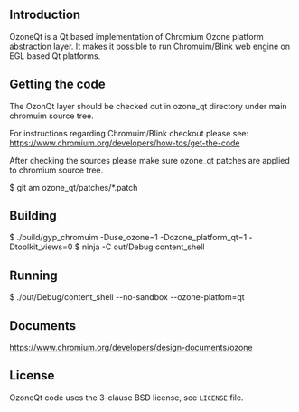 ## Introduction

OzoneQt is a Qt based implementation of Chromium Ozone platform abstraction layer.
It makes it possible to run Chromuim/Blink web engine on EGL based Qt platforms.

## Getting the code

The OzonQt layer should be checked out in ozone_qt directory under main chromuim
source tree.

For instructions regarding Chromuim/Blink checkout please see:
https://www.chromium.org/developers/how-tos/get-the-code

After checking the sources please make sure ozone_qt patches are applied to chromium
source tree.

$ git am ozone_qt/patches/*.patch

## Building

$ ./build/gyp_chromuim -Duse_ozone=1 -Dozone_platform_qt=1 -Dtoolkit_views=0
$ ninja -C out/Debug content_shell

## Running

$ ./out/Debug/content_shell --no-sandbox --ozone-platfom=qt

## Documents

https://www.chromium.org/developers/design-documents/ozone

## License

OzoneQt code uses the 3-clause BSD license, see `LICENSE` file.
